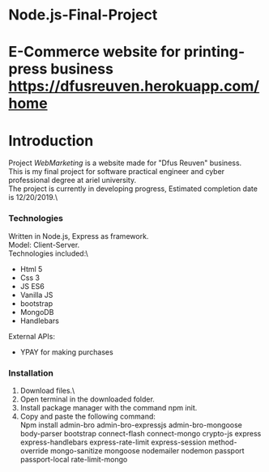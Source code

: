 
# Node.js-Final-Project
E-Commerce website for printing-press business
https://dfusreuven.herokuapp.com/home
=======
# Introduction 
Project *WebMarketing* is a website made for "Dfus Reuven" business.\
This is my final project for software practical engineer and cyber professional degree at ariel university.\
The project is currently in developing progress, Estimated completion date is 12/20/2019.\
### Technologies
Written in Node.js, Express as framework.\
Model: Client-Server.\
Technologies included:\
- Html 5
- Css 3
- JS ES6
- Vanilla JS
- bootstrap
- MongoDB
- Handlebars

External APIs:
- YPAY for making purchases

### Installation
1. Download files.\
2. Open terminal in the downloaded folder.
3. Install package manager with the command npm init.
4. Copy and paste the following command:\
   Npm install admin-bro admin-bro-expressjs admin-bro-mongoose body-parser bootstrap connect-flash
   connect-mongo crypto-js express express-handlebars express-rate-limit express-session
   method-override mongo-sanitize mongoose nodemailer nodemon passport passport-local
   rate-limit-mongo
